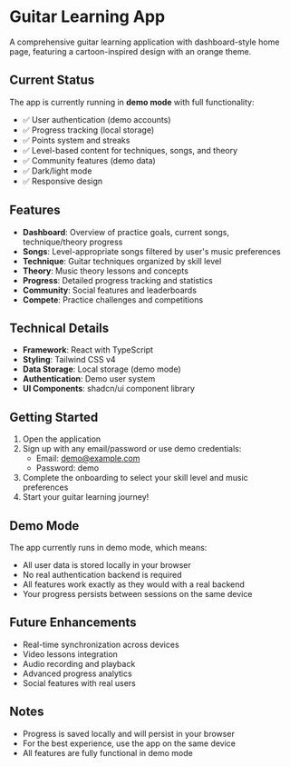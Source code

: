 # Guitar Learning App

A comprehensive guitar learning application with dashboard-style home page, featuring a cartoon-inspired design with an orange theme.

## Current Status

The app is currently running in **demo mode** with full functionality:
- ✅ User authentication (demo accounts)
- ✅ Progress tracking (local storage)
- ✅ Points system and streaks
- ✅ Level-based content for techniques, songs, and theory
- ✅ Community features (demo data)
- ✅ Dark/light mode
- ✅ Responsive design

## Features

- **Dashboard**: Overview of practice goals, current songs, technique/theory progress
- **Songs**: Level-appropriate songs filtered by user's music preferences
- **Technique**: Guitar techniques organized by skill level
- **Theory**: Music theory lessons and concepts
- **Progress**: Detailed progress tracking and statistics
- **Community**: Social features and leaderboards
- **Compete**: Practice challenges and competitions

## Technical Details

- **Framework**: React with TypeScript
- **Styling**: Tailwind CSS v4
- **Data Storage**: Local storage (demo mode)
- **Authentication**: Demo user system
- **UI Components**: shadcn/ui component library

## Getting Started

1. Open the application
2. Sign up with any email/password or use demo credentials:
   - Email: demo@example.com
   - Password: demo
3. Complete the onboarding to select your skill level and music preferences
4. Start your guitar learning journey!

## Demo Mode

The app currently runs in demo mode, which means:
- All user data is stored locally in your browser
- No real authentication backend is required
- All features work exactly as they would with a real backend
- Your progress persists between sessions on the same device

## Future Enhancements

- Real-time synchronization across devices
- Video lessons integration
- Audio recording and playback
- Advanced progress analytics
- Social features with real users

## Notes

- Progress is saved locally and will persist in your browser
- For the best experience, use the app on the same device
- All features are fully functional in demo mode